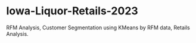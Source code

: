 # Iowa-Liquor-Retails-2023
RFM Analysis, Customer Segmentation using KMeans by RFM data, Retails Analysis.
